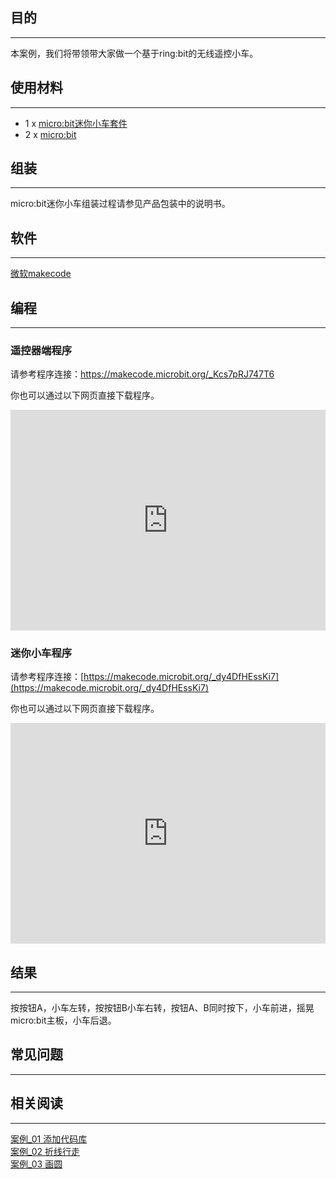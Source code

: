 
## 目的
---

本案例，我们将带领带大家做一个基于ring:bit的无线遥控小车。


## 使用材料
---

- 1 x [micro:bit迷你小车套件](http://www.elecfreaks.com/estore/ring-bit-car-mirco-bit-educational-smart-robot-kit-for-kids.html)
- 2 x [micro:bit](http://www.elecfreaks.com/estore/bbc-micro-bit-board-for-coding-programming.html)


## 组装
---

micro:bit迷你小车组装过程请参见产品包装中的说明书。


## 软件
---

[微软makecode](https://makecode.microbit.org)


## 编程
---

### 遥控器端程序

请参考程序连接：https://makecode.microbit.org/_Kcs7pRJ747T6

你也可以通过以下网页直接下载程序。

<div style="position:relative;height:0;padding-bottom:70%;overflow:hidden;"><iframe style="position:absolute;top:0;left:0;width:100%;height:100%;" src="https://makecode.microbit.org/#pub:_Kcs7pRJ747T6" frameborder="0" sandbox="allow-popups allow-forms allow-scripts allow-same-origin"></iframe></div>

### 迷你小车程序

请参考程序连接：[https://makecode.microbit.org/_dy4DfHEssKi7](https://makecode.microbit.org/_dy4DfHEssKi7)

你也可以通过以下网页直接下载程序。

<div style="position:relative;height:0;padding-bottom:70%;overflow:hidden;"><iframe style="position:absolute;top:0;left:0;width:100%;height:100%;" src="https://makecode.microbit.org/#pub:_dy4DfHEssKi7" frameborder="0" sandbox="allow-popups allow-forms allow-scripts allow-same-origin"></iframe></div>  


## 结果
---

按按钮A，小车左转，按按钮B小车右转，按钮A、B同时按下，小车前进，摇晃micro:bit主板，小车后退。


## 常见问题
---


## 相关阅读  
---

[案例_01 添加代码库](/Ring_bit_Car_Kit_Case_01_Add_Package_CN/)   
[案例_02 折线行走](/Ring_bit_Car_Kit_Case_02_S_Walk_CN/)  
[案例_03 画圆](/Ring_bit_Car_Kit_Case_03_Draw_a_Circel_CN/)   
